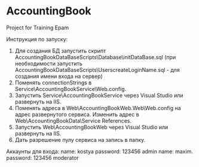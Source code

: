 # AccountingBook
Project for Training Epam

Инструкция по запуску:

1) Для создания БД запустить скрипт AccountingBookDataBaseScripts\Database\initDataBase.sql (при необходимости запустить AccountingBookDataBaseScripts\UserscreateLoginName.sql - для создания имени входа на сервер)
2) Поменять connectionStrings в Service\AccountingBookService\Web.config.
3) Запустить Service\AccountingBookService через Visual Studio или развернуть на IIS.
4) Поменять адреса в Web\AccountingBookWeb.Web\Web.config на адрес развернутого сервиса.
Изменить адрес в Web\AccountingBookData\Service References.
5) Запустить Web\AccountingBookWeb через Visual Studio или развернуть на IIS.
6) Дать разрешение пулу сервиса на запись в папку.

Аккаунты для входа: name: kostya password: 123456 admin
                    name: maxim. password: 123456 moderator
